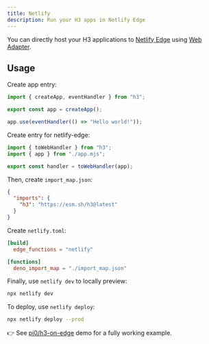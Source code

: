 ```yaml
---
title: Netlify
description: Run your H3 apps in Netlify Edge
---
```


You can directly host your H3 applications to [Netlify Edge](https://www.netlify.com/platform/core/edge/) using [Web Adapter](/adapters/web).

## Usage

Create app entry:

```js [app.mjs]
import { createApp, eventHandler } from "h3";

export const app = createApp();

app.use(eventHandler(() => "Hello world!"));
```

Create entry for netlify-edge:

```js [netlify/index.mjs]
import { toWebHandler } from "h3";
import { app } from "./app.mjs";

export const handler = toWebHandler(app);
```

Then, create `import_map.json`:

```json [import_map.json]
{
  "imports": {
    "h3": "https://esm.sh/h3@latest"
  }
}
```

Create `netlify.toml`:

```toml [netlify.toml]
[build]
  edge_functions = "netlify"

[functions]
  deno_import_map = "./import_map.json"
```

Finally, use `netlify dev` to locally preview:

```bash [terminal]
npx netlify dev
```

To deploy, use `netlify deploy`:

```bash [terminal]
npx netlify deploy --prod
```

👉 See [pi0/h3-on-edge](https://github.com/pi0/h3-on-edge) demo for a fully working example.
